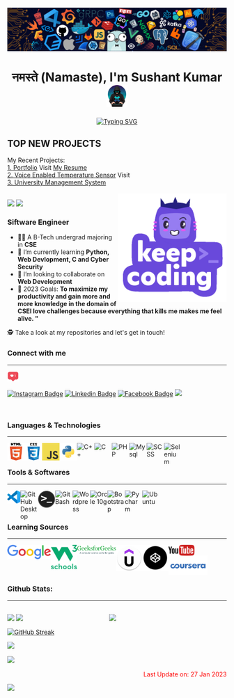 ![](https://github.com/07Sushant/07Sushant/blob/main/assets/header.png)

<h1 align="center">
नमस्ते (Namaste), I'm Sushant Kumar <img src="https://github.com/07Sushant/07Sushant/blob/main/assets/coding_.png" width="50px"> <br>
</h1>

<center>

[![Typing SVG](https://readme-typing-svg.herokuapp.com?color=%23F7DE16&size=22&center=true&width=500&lines=Full-Stack+Web+Developer;Always+learning+new+things;Join+Me+on;Website+-+Enally.in)](https://git.io/typing-svg)

 </center>
 
 ## TOP NEW PROJECTS
 My Recent Projects: <br>
 <a href="https://enally.in/sushant">1. Portfolio</a> Visit <a href='https://public.sn.files.1drv.com/y4maDBVesYMcmf7L0XAP_Evhr_G9D0uY8lbEGruBWqfQWA06FCf-WUUFlqkz3CufKRxv0zqO70BmNvRjHZLncnFi1742yWXRLw93OWB_I8PrfJyNRose2_TtljFcx1NdF5o8Yi3ihTjfHAZ1oTvbXJa_SXHlpS2GiV11p6XwT1Vo2tCsbS42Ez8nu38mlsPub3AnYovDWMRX5Uyr5xrhGHZ3ptwVp5pwAmc0IkWU0qytaA'>My Resume</a><br>
 <a href="https://www.linkedin.com/posts/07sushant_a-hands-free-voice-enabled-device-that-tell-activity-7018974459038478336-uj32?utm_source=share&utm_medium=member_desktop%22%3E2">2. Voice Enabled Temperature Sensor</a> Visit</a><br>
 <a href="https://umssushant.netlify.app">3. University Management System</a><br>
<br>
<img align="right" alt="coding" width="250" src="https://github.com/07Sushant/07Sushant/blob/main/assets/keep_coding.gif">

![](https://komarev.com/ghpvc/?username=07Sushant&color=ff0000&label=Welcome,+Please+Come+In+Visitor) ![](https://hit.yhype.me/github/profile?user_id=43730425)<br>

### Siftware Engineer

- 👨‍🏭 A B-Tech undergrad majoring in **CSE** <br>
- 🏫 I’m currently learning **Python, Web Devlopment, C and Cyber Security** <br>
- 🙌 I’m looking to collaborate on **Web Development** <br>
- 🥅 2023 Goals: **To maximize my productivity and gain more and more knowledge in the domain of CSEI love challenges because everything that kills me makes me feel alive.
"** <br>

🕵 Take a look at my repositories and let's get in touch!<br>

### Connect with me

<hr/>

<img width="26" src="https://github.com/07Sushant/07Sushant/blob/main/assets/like.png">

[![Instagram Badge](https://img.shields.io/badge/-@s.u.shant-E4405F?style=flat-square&logo=instagram&logoColor=white&link=https://www.instagram.com/s.u.shant)](https://www.instagram.com/s.u.shant)
[![Linkedin Badge](https://img.shields.io/badge/-07Sushant-blue?style=flat-square&logo=Linkedin&logoColor=white&link=https://www.linkedin.com/in/07Sushant/)](https://www.linkedin.com/in/07Sushant/)
[![Facebook Badge](https://img.shields.io/badge/-Sushhiiiii-3b5998?style=flat-square&labelColor=3b5998&logo=facebook&logoColor=white&link=https://www.facebook.com/Sushhiiiii)](https://www.facebook.com/Sushhiiiii)
![](https://komarev.com/ghpvc/?username=Sushhiiiii&color=blue)


<br>

### Languages & Technologies

<hr/>

<img align="left" alt="HTML5" width="40px" src="https://raw.githubusercontent.com/github/explore/80688e429a7d4ef2fca1e82350fe8e3517d3494d/topics/html/html.png" />
<img align="left" alt="CSS3" width="40px" src="https://raw.githubusercontent.com/github/explore/80688e429a7d4ef2fca1e82350fe8e3517d3494d/topics/css/css.png" />
<img align="left" alt="JavaScript" width="40px" src="https://raw.githubusercontent.com/github/explore/80688e429a7d4ef2fca1e82350fe8e3517d3494d/topics/javascript/javascript.png" />
<img align="left" alt="Python" width="40px" src="https://raw.githubusercontent.com/github/explore/80688e429a7d4ef2fca1e82350fe8e3517d3494d/topics/python/python.png" />
<img align="left" alt="C++" width="40px" src="https://user-images.githubusercontent.com/42747200/46140125-da084900-c26d-11e8-8ea7-c45ae6306309.png" />
<img align="left" alt="C" width="40px" src="https://upload.wikimedia.org/wikipedia/commons/thumb/1/18/C_Programming_Language.svg/1200px-C_Programming_Language.svg.png" />
<img align="left" alt="PHP" width="40px" src="https://www.php.net/images/logos/new-php-logo.svg" />
<img align="left" alt="Mysql" width="40px" src="https://www.mysql.com/common/logos/logo-mysql-170x115.png" />
<img align="left" alt="SCSS" width="40px" src="https://sass-lang.com/assets/img/styleguide/seal-color-aef0354c.png" />
<img align="left" alt="Selenium" width="40px" src="https://upload.wikimedia.org/wikipedia/commons/thumb/d/d5/Selenium_Logo.png/220px-Selenium_Logo.png" />


<br><br>

### Tools & Softwares

<hr/>

<img align="left" alt="Visual Studio Code" width="30px" src="https://raw.githubusercontent.com/github/explore/80688e429a7d4ef2fca1e82350fe8e3517d3494d/topics/visual-studio-code/visual-studio-code.png" />
<img align="left" alt="GitHub Desktop" width="40px" src="https://static.techspot.com/images2/downloads/topdownload/2021/04/2021-04-07-ts3_thumbs-8ba.png" />
<img align="left" alt="Terminal" width="40px" src="https://raw.githubusercontent.com/github/explore/80688e429a7d4ef2fca1e82350fe8e3517d3494d/topics/terminal/terminal.png" />
<img align="left" alt="GitBash" width="40px" src="https://git-scm.com/images/logos/downloads/Git-Icon-1788C.png" />
<img align="left" alt="Wordpress" width="40px" src="https://upload.wikimedia.org/wikipedia/commons/thumb/9/93/Wordpress_Blue_logo.png/1200px-Wordpress_Blue_logo.png" />
<img align="left" alt="Orcle 10g" width="40px" src="https://i.pinimg.com/236x/e3/b7/9d/e3b79dd42a03cbb6f658ae3efc5e3d5c--oracle-g-bangs.jpg" />
<img align="left" alt="Bootstrap" width="40px" src="https://upload.wikimedia.org/wikipedia/commons/thumb/b/b2/Bootstrap_logo.svg/2560px-Bootstrap_logo.svg.png" />
<img align="left" alt="Pycharm" width="40px" src="https://upload.wikimedia.org/wikipedia/commons/thumb/1/1d/PyCharm_Icon.svg/1200px-PyCharm_Icon.svg.png" />
<img align="left" alt="Ubuntu" width="40px" src="https://assets.ubuntu.com/v1/57a889f6-ubuntu-logo112.png" />
<br><br><br>

### Learning Sources

<hr/>

<img align="left" alt="Google" width="100px" src="https://github.com/07Sushant/07Sushant/blob/main/assets/google-2015-google-new-google-icon.svg" />
<img align="left" alt="W3school" width="60px" src="https://github.com/07Sushant/07Sushant/blob/main/assets/w3school.png" />
<img align="left" alt="gfg" width="90px" src="https://github.com/07Sushant/07Sushant/blob/main/assets/geeksforgeeks-17.png" />
<img align="left" alt="Udemy" width="60px" src="https://github.com/07Sushant/07Sushant/blob/main/assets/udemy.webp" />
<img align="left" alt="Codepen" width="60px" src="https://github.com/07Sushant/07Sushant/blob/main/assets/social-32-512.webp" />
<img align="left" alt="YouTube" width="60px" src="https://github.com/07Sushant/07Sushant/blob/main/assets/youtube.webp" />
<img align="left" alt="coursera" width="90px" src="https://github.com/07Sushant/07Sushant/blob/main/assets/coursera_logo_icon.png" />

<br><br><br><br>

### Github Stats:

<hr/>
<br>


<img src="https://github-readme-stats.vercel.app/api?username=07Sushant&show_icons=true&include_all_commits=true&theme=midnight-purple&count_private=true">
<img align="right" width="270" src="https://octodex.github.com/images/daftpunktocat-thomas.gif">
<img src="https://github-readme-stats.anuraghazra1.vercel.app/api/top-langs/?username=07Sushant&layout=compact&theme=blue-green" />

[![GitHub Streak](http://github-readme-streak-stats.herokuapp.com?user=07Sushant&theme=tokyonight_duo&dates=28DDB7&fire=DD2727&sideLabels=DD7F19&ring=12B6DD&currStreakNum=DD2727&border=65EAD0B7)](https://git.io/streak-stats)

![](https://activity-graph.herokuapp.com/graph?username=07Sushant&theme=github)

<p align="center">
<a href="https://diligentcreator.ml/u/admin" target="_blank">
 
![](https://export-download.canva.com/8CAqI/DAFY258CAqI/3/0/0001-45935265697.png?X-Amz-Algorithm=AWS4-HMAC-SHA256&X-Amz-Credential=AKIAJHKNGJLC2J7OGJ6Q%2F20230127%2Fus-east-1%2Fs3%2Faws4_request&X-Amz-Date=20230127T090616Z&X-Amz-Expires=13065&X-Amz-Signature=572753e486477db1af9140e8d1a4f834d9d6b215e7db41a5492f9608ff44ecc2&X-Amz-SignedHeaders=host&response-content-disposition=attachment%3B%20filename%2A%3DUTF-8%27%27Untitled%2520design.png&response-expires=Fri%2C%2027%20Jan%202023%2012%3A44%3A01%20GMT)
  
</a>
</p>

<p style="color: red;" align="right" >Last Update on: 27 Jan 2023 </p>

<a href="https://www.linkedin.com/in/07Sushant/">

![](https://export-download.canva.com/UgFSs/DAFY26UgFSs/6/0/0001-45936188259.png?X-Amz-Algorithm=AWS4-HMAC-SHA256&X-Amz-Credential=AKIAJHKNGJLC2J7OGJ6Q%2F20230127%2Fus-east-1%2Fs3%2Faws4_request&X-Amz-Date=20230127T045551Z&X-Amz-Expires=31413&X-Amz-Signature=f5a87a50b17f4e7d4f9d00ec7a594dc389a960dd613a816f42ca06f93e0f77d1&X-Amz-SignedHeaders=host&response-content-disposition=attachment%3B%20filename%2A%3DUTF-8%27%27Follow%252007SushAnt.png&response-expires=Fri%2C%2027%20Jan%202023%2013%3A39%3A24%20GMT)

</a>

<!--Created By Sushant Kumar - linkedin: https://linkedin.com/in/07Sushant Github: https://github.com/07Sushant ----->

